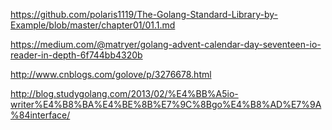 https://github.com/polaris1119/The-Golang-Standard-Library-by-Example/blob/master/chapter01/01.1.md

https://medium.com/@matryer/golang-advent-calendar-day-seventeen-io-reader-in-depth-6f744bb4320b

http://www.cnblogs.com/golove/p/3276678.html

http://blog.studygolang.com/2013/02/%E4%BB%A5io-writer%E4%B8%BA%E4%BE%8B%E7%9C%8Bgo%E4%B8%AD%E7%9A%84interface/
